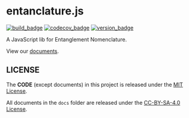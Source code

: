 # entanclature.js

[![build_badge]][build_link] [![codecov_badge]][codecov_link] [![version_badge]][npm_link]

A JavaScript lib for Entanglement Nomenclature.

View our [documents](https://mogeko.github.io/entanclature.js).

## LICENSE

The **CODE** (except documents) in this project is released under the [MIT License](/LICENSE).

All documents in the `docs` folder are released under the [CC-BY-SA-4.0 License](/docs/LICENSE).

<!-- badges -->

[build_badge]: https://github.com/mogeko/entanclature.js/actions/workflows/build.yml/badge.svg
[codecov_badge]: https://codecov.io/gh/mogeko/entanclature.js/branch/master/graph/badge.svg?token=lyIOQMOkXh
[version_badge]: https://img.shields.io/npm/v/entanclature
[license_badge]: https://img.shields.io/npm/l/entanclature

<!-- links -->

[build_link]: https://github.com/mogeko/entanclature.js/actions/workflows/build.yml
[codecov_link]: https://codecov.io/gh/mogeko/entanclature.js
[npm_link]: https://www.npmjs.com/package/entanclature
